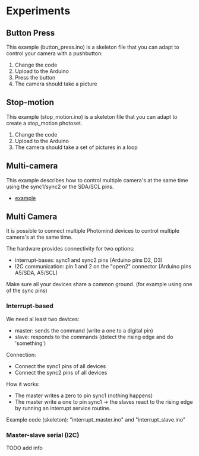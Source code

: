 # Experiments

## Button Press
This example (button_press.ino) is a skeleton file that you can adapt to control your camera with a pushbutton:
 1. Change the code
 2. Upload to the Arduino
 3. Press the button
 4. The camera should take a picture

## Stop-motion
This example (stop_motion.ino) is a skeleton file that you can adapt to create a stop_motion photoset.
 1. Change the code
 2. Upload to the Arduino
 4. The camera should take a set of pictures in a loop
 
## Multi-camera
This example describes how to control multiple camera's at the same time using the sync1/sync2 or the SDA/SCL pins.
 * [example](https://github.com/jeroendoggen/Arduino-Interactive/tree/master/Hardware)

## Multi Camera
It is possible to connect multiple Photomind devices to control multiple camera's at the same time.

The hardware provides connectivity for two options:
 * interrupt-bases: sync1 and sync2 pins (Arduino pins D2, D3)
 * I2C communication: pin 1 and 2 on the "open2" connector (Arduino pins A5/SDA, A5/SCL)

Make sure all your devices share a common ground. (for example using one of the sync pins)

### Interrupt-based
We need al least two devices:
 * master: sends the command (write a one to a digital pin)
 * slave: responds to the commands (detect the rising edge and do 'something')

Connection:
 * Connect the sync1 pins of all devices
 * Connect the sync2 pins of all devices
 
How it works:
 * The master writes a zero to pin sync1 (nothing happens)
 * The master write a one to pin sync1 -> the slaves react to the rising edge by running an interrupt service routine.
 
Example code (skeleton): "interrupt_master.ino" and "interrupt_slave.ino"

### Master-slave serial (I2C)
TODO add info
